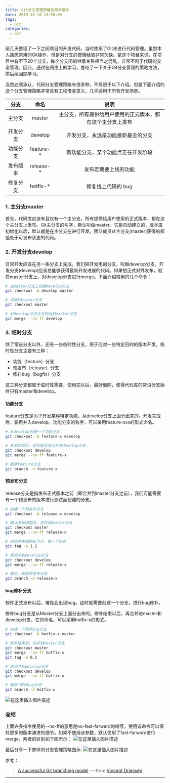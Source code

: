 ```yaml
---
title: Git分支管理策略及简单操作
date: 2019-10-10 13:59:05
tags:
  - Git
categories:
  - Git
---
```


前几天整理了一下之前项目的开发代码，当时使用了Git来进行代码管理。虽然本人熟悉常用的Git操作，但是对分支的管理经验非常欠缺。拿这个项目来说，在项目中有不下20个分支，每个分支间的继承关系相当之混乱，非常不利于代码的安全管理。因此，通过在网络上的学习，总结了一下关于Git分支管理的策略方法，供后续回顾学习。

当然必须承认，代码分支管理策略有很多种，不局限于以下介绍。但是下面介绍的这个分支管理策略非常具有工程借鉴意义，几乎适用于所有开发场景。


|分支 |		命名	|	说明|
| :-----: | :-----:  | :-----:  |
|主分支	|master		 |主分支，所有提供给用户使用的正式版本，都在这个主分支上发布|
|开发分支	|develop    |开发分支，永远是功能最新最全的分支|
|功能分支	|feature-*	|新功能分支，某个功能点正在开发阶段|
|发布版本	|release-*	|发布定期要上线的功能|
|修复分支	|hotfix-*	|修复线上代码的 bug|

<!-- more -->

### 1. 主分支master

首先，代码库应该有且仅有一个主分支。所有提供给用户使用的正式版本，都在这个主分支上发布。Git主分支的名字，默认叫做master。它是自动建立的，版本库初始化以后，默认就是在主分支在进行开发。团队成员从主分支(master)获得的都是处于可发布状态的代码。

### 2. 开发分支develop
日常开发应该在另一条分支上完成。我们把开发用的分支，叫做develop分支。开发分支(develop)应该总能够获得最新开发进展的代码。如果想正式对外发布，就在master分支上，对develop分支进行merge。下面介绍常用的几个命令：

```bash
# 在master分支上创建develop分支
git checkout -b develop master

# 切换到master分支
git checkout master

# 对develop分支合并到当前master分支
git merge --no-ff develop
```

### 3. 临时分支

除了常设分支以外，还有一些临时性分支，用于应对一些特定目的的版本开发。临时性分支主要有三种：
- 功能（feature）分支
- 预发布（release）分支
- 修补bug（bugfix）分支

这三种分支都属于临时性需要，使用完以后，最好删除，使得代码库的常设分支始终只有master和develop。

#### 功能分支
feature分支是为了开发某种特定功能，从develop分支上面分出来的。开发完成后，要再并入develop。功能分支的名字，可以采用feature-xxx的形式命名。
```bash
# 从develop创建一个功能分支
git checkout -b feature-x develop

# 开发完成后，将功能分支合并到develop分支：
git checkout develop
git merge --no-ff feature-x

# 删除feature分支
git branch -d feature-x

```


#### 预发布分支
release分支是指发布正式版本之前（即合并到master分支之前），我们可能需要有一个预发布的版本进行测试而创建的分支。
```bash
# 创建一个预发布分支
git checkout -b release-x develop

# 确认没有问题后，合并到master分支
git checkout master
git merge --no-ff release-x

# 对合并生成的新节点，做一个标签
git tag -a 1.2

# 再合并到develop分支
git checkout develop
git merge --no-ff release-x

# 最后，删除预发布分支
git branch -d release-x
```

#### bug修补分支
软件正式发布以后，难免会出现bug。这时就需要创建一个分支，进行bug修补。

修补bug分支是从Master分支上面分出来的。修补结束以后，再合并进master和develop分支。它的命名，可以采用hotfix-x的形式。


```bash
# 创建一个修补bug分支
git checkout -b hotfix-x master

# 修补结束后，合并到master分支
git checkout master
git merge --no-ff hotfix-x
git tag -a 0.1

# 再合并到develop分支
git checkout develop
git merge --no-ff hotfix-x

# 删除"修补bug分支"
git branch -d hotfix-x

```


![在这里插入图片描述](https://img-blog.csdnimg.cn/20191010172919306.jpg?x-oss-process=image/watermark,type_ZmFuZ3poZW5naGVpdGk,shadow_10,text_aHR0cHM6Ly9ibG9nLmNzZG4ubmV0L3FxXzM0MTUyMjQ0,size_16,color_FFFFFF,t_70)


### 总结

上面许多指令使用的--no-ff的意思是no-fast-farward的缩写，使用该命令可以保持更多的版本演进的细节。如果不使用该参数，默认使用了fast-farword进行merge。两者的区别如下图所示：
![在这里插入图片描述](https://img-blog.csdnimg.cn/2019101017424529.png?x-oss-process=image/watermark,type_ZmFuZ3poZW5naGVpdGk,shadow_10,text_aHR0cHM6Ly9ibG9nLmNzZG4ubmV0L3FxXzM0MTUyMjQ0,size_16,color_FFFFFF,t_70)

最后分享一下整体的分支管理策略图示:
![在这里插入图片描述](https://img-blog.csdnimg.cn/20191010174810996.png?x-oss-process=image/watermark,type_ZmFuZ3poZW5naGVpdGk,shadow_10,text_aHR0cHM6Ly9ibG9nLmNzZG4ubmV0L3FxXzM0MTUyMjQ0,size_16,color_FFFFFF,t_70)


参考：
> [A successful Git branching model](https://nvie.com/posts/a-successful-git->branching-model/)
---from [Vincent Driessen](https://nvie.com/about/)

--------
